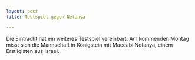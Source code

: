 ```yaml
---
layout: post
title: Testspiel gegen Netanya

---
```


Die Eintracht hat ein weiteres Testspiel vereinbart: Am kommenden Montag misst sich die Mannschaft in Königstein mit Maccabi Netanya, einem Erstligisten aus Israel.


